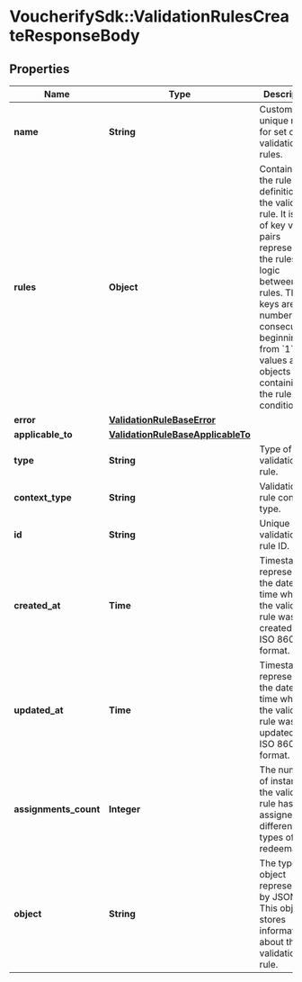 # VoucherifySdk::ValidationRulesCreateResponseBody

## Properties

| Name | Type | Description | Notes |
| ---- | ---- | ----------- | ----- |
| **name** | **String** | Custom, unique name for set of validation rules. |  |
| **rules** | **Object** | Contains all the rule definitions for the validation rule. It is a set of key value pairs representing the rules and logic between the rules. The keys are numbered consecutively beginning from &#x60;1&#x60;. The values are objects containing the rule conditions. |  |
| **error** | [**ValidationRuleBaseError**](ValidationRuleBaseError.md) |  | [optional] |
| **applicable_to** | [**ValidationRuleBaseApplicableTo**](ValidationRuleBaseApplicableTo.md) |  |  |
| **type** | **String** | Type of validation rule. | [default to &#39;expression&#39;] |
| **context_type** | **String** | Validation rule context type.    | **Context Type** | **Definition** | |:---|:---| | earning_rule.order.paid |  | | earning_rule.custom_event |  | | earning_rule.customer.segment.entered |  | | campaign.discount_coupons |  | | campaign.discount_coupons.discount.apply_to_order |  | | campaign.discount_coupons.discount.apply_to_items |  | | campaign.discount_coupons.discount.apply_to_items_proportionally |  | | campaign.discount_coupons.discount.apply_to_items_proportionally_by_quantity |  | | campaign.discount_coupons.discount.fixed.apply_to_items |  | | campaign.gift_vouchers |  | | campaign.gift_vouchers.gift.apply_to_order |  | | campaign.gift_vouchers.gift.apply_to_items |  | | campaign.referral_program |  | | campaign.referral_program.discount.apply_to_order |  | | campaign.referral_program.discount.apply_to_items |  | | campaign.referral_program.discount.apply_to_items_proportionally |  | | campaign.referral_program.discount.apply_to_items_proportionally_by_quantity |  | | campaign.referral_program.discount.fixed.apply_to_items |  | | campaign.promotion |  | | campaign.promotion.discount.apply_to_order |  | | campaign.promotion.discount.apply_to_items |  | | campaign.promotion.discount.apply_to_items_proportionally |  | | campaign.promotion.discount.apply_to_items_proportionally_by_quantity |  | | campaign.promotion.discount.fixed.apply_to_items |  | | campaign.loyalty_program |  | | campaign.lucky_draw |  | | voucher.discount_voucher |  | | voucher.discount_voucher.discount.apply_to_order |  | | voucher.discount_voucher.discount.apply_to_items |  | | voucher.discount_voucher.discount.apply_to_items_proportionally |  | | voucher.discount_voucher.discount.apply_to_items_proportionally_by_quantity |  | | voucher.discount_voucher.discount.fixed.apply_to_items |  | | voucher.gift_voucher |  | | voucher.gift_voucher.gift.apply_to_order |  | | voucher.gift_voucher.gift.apply_to_items |  | | voucher.loyalty_card |  | | voucher.lucky_draw_code |  | | distribution.custom_event |  | | reward_assignment.pay_with_points |  | | global |  | | [default to &#39;global&#39;] |
| **id** | **String** | Unique validation rule ID. |  |
| **created_at** | **Time** | Timestamp representing the date and time when the validation rule was created in ISO 8601 format. |  |
| **updated_at** | **Time** | Timestamp representing the date and time when the validation rule was updated in ISO 8601 format. | [optional] |
| **assignments_count** | **Integer** | The number of instances the validation rule has been assigned to different types of redeemables. | [optional] |
| **object** | **String** | The type of object represented by JSON. This object stores information about the validation rule. | [default to &#39;validation_rules&#39;] |

